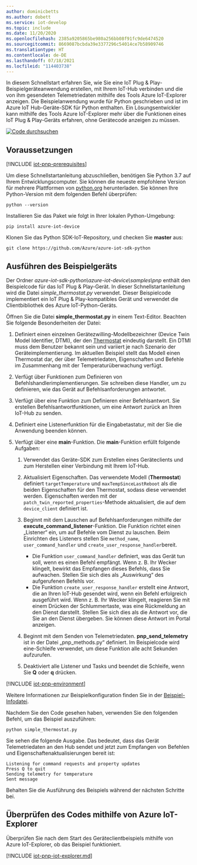 ```yaml
---
author: dominicbetts
ms.author: dobett
ms.service: iot-develop
ms.topic: include
ms.date: 11/20/2020
ms.openlocfilehash: 2385a9205865be980a256bb08f91fc9de6474520
ms.sourcegitcommit: 8669087bcbda39e3377296c54014ce7b58909746
ms.translationtype: HT
ms.contentlocale: de-DE
ms.lasthandoff: 07/18/2021
ms.locfileid: "114403738"
---
```

In diesem Schnellstart erfahren Sie, wie Sie eine IoT Plug & Play-Beispielgeräteanwendung erstellen, mit Ihrem IoT-Hub verbinden und die von ihm gesendeten Telemetriedaten mithilfe des Tools Azure IoT-Explorer anzeigen. Die Beispielanwendung wurde für Python geschrieben und ist im Azure IoT Hub-Geräte-SDK für Python enthalten. Ein Lösungsentwickler kann mithilfe des Tools Azure IoT-Explorer mehr über die Funktionen eines IoT Plug & Play-Geräts erfahren, ohne Gerätecode anzeigen zu müssen.

[![Code durchsuchen](../articles/iot-central/core/media/common/browse-code.svg)](https://github.com/Azure/azure-iot-sdk-python/tree/master/azure-iot-device/samples/pnp)

## <a name="prerequisites"></a>Voraussetzungen

[!INCLUDE [iot-pnp-prerequisites](iot-pnp-prerequisites.md)]

Um diese Schnellstartanleitung abzuschließen, benötigen Sie Python 3.7 auf Ihrem Entwicklungscomputer. Sie können die neueste empfohlene Version für mehrere Plattformen von [python.org](https://www.python.org/) herunterladen. Sie können Ihre Python-Version mit dem folgenden Befehl überprüfen:  

```cmd/sh
python --version
```

Installieren Sie das Paket wie folgt in Ihrer lokalen Python-Umgebung:

```cmd/sh
pip install azure-iot-device
```

Klonen Sie das Python SDK-IoT-Repository, und checken Sie **master** aus:

```cmd/sh
git clone https://github.com/Azure/azure-iot-sdk-python
```

## <a name="run-the-sample-device"></a>Ausführen des Beispielgeräts

Der Ordner *azure-iot-sdk-python\azure-iot-device\samples\pnp* enthält den Beispielcode für das IoT Plug & Play-Gerät. In dieser Schnellstartanleitung wird die Datei *simple_thermostat.py* verwendet. Dieser Beispielcode implementiert ein IoT Plug & Play-kompatibles Gerät und verwendet die Clientbibliothek des Azure IoT-Python-Geräts.

Öffnen Sie die Datei **simple_thermostat.py** in einem Text-Editor. Beachten Sie folgende Besonderheiten der Datei:

1. Definiert einen einzelnen Gerätezwilling-Modellbezeichner (Device Twin Model Identifier, DTMI), der den [Thermostat](https://github.com/Azure/opendigitaltwins-dtdl/blob/master/DTDL/v2/samples/Thermostat.json) eindeutig darstellt. Ein DTMI muss dem Benutzer bekannt sein und variiert je nach Szenario der Geräteimplementierung. Im aktuellen Beispiel stellt das Modell einen Thermostat dar, der über Telemetriedaten, Eigenschaften und Befehle im Zusammenhang mit der Temperaturüberwachung verfügt.

1. Verfügt über Funktionen zum Definieren von Befehlshandlerimplementierungen. Sie schreiben diese Handler, um zu definieren, wie das Gerät auf Befehlsanforderungen antwortet.

1. Verfügt über eine Funktion zum Definieren einer Befehlsantwort. Sie erstellen Befehlsantwortfunktionen, um eine Antwort zurück an Ihren IoT-Hub zu senden.

1. Definiert eine Listenerfunktion für die Eingabetastatur, mit der Sie die Anwendung beenden können.

1. Verfügt über eine **main**-Funktion. Die **main**-Funktion erfüllt folgende Aufgaben:

    1. Verwendet das Geräte-SDK zum Erstellen eines Geräteclients und zum Herstellen einer Verbindung mit Ihrem IoT-Hub.

    1. Aktualisiert Eigenschaften. Das verwendete Modell (**Thermostat**) definiert `targetTemperature` und `maxTempSinceLastReboot` als die beiden Eigenschaften für den Thermostat, sodass diese verwendet werden. Eigenschaften werden mit der `patch_twin_reported_properties`-Methode aktualisiert, die auf dem `device_client` definiert ist.

    1. Beginnt mit dem Lauschen auf Befehlsanforderungen mithilfe der **execute_command_listener**-Funktion. Die Funktion richtet einen „Listener“ ein, um auf Befehle vom Dienst zu lauschen. Beim Einrichten des Listeners stellen Sie `method_name`, `user_command_handler` und `create_user_response_handler`bereit.
        - Die Funktion `user_command_handler` definiert, was das Gerät tun soll, wenn es einen Befehl empfängt. Wenn z. B. Ihr Wecker klingelt, bewirkt das Empfangen dieses Befehls, dass Sie aufwachen. Stellen Sie sich dies als „Auswirkung“ des aufgerufenen Befehls vor.
        - Die Funktion `create_user_response_handler` erstellt eine Antwort, die an Ihren IoT-Hub gesendet wird, wenn ein Befehl erfolgreich ausgeführt wird. Wenn z. B. Ihr Wecker klingelt, reagieren Sie mit einem Drücken der Schlummertaste, was eine Rückmeldung an den Dienst darstellt. Stellen Sie sich dies als die Antwort vor, die Sie an den Dienst übergeben. Sie können diese Antwort im Portal anzeigen.

    1. Beginnt mit dem Senden von Telemetriedaten. **pnp_send_telemetry** ist in der Datei „pnp_methods.py“ definiert. Im Beispielcode wird eine-Schleife verwendet, um diese Funktion alle acht Sekunden aufzurufen.

    1. Deaktiviert alle Listener und Tasks und beendet die Schleife, wenn Sie **Q** oder **q** drücken.

[!INCLUDE [iot-pnp-environment](iot-pnp-environment.md)]

Weitere Informationen zur Beispielkonfiguration finden Sie in der [Beispiel-Infodatei](https://github.com/Azure/azure-iot-sdk-python/blob/master/azure-iot-device/samples/pnp/README.md).

Nachdem Sie den Code gesehen haben, verwenden Sie den folgenden Befehl, um das Beispiel auszuführen:

```cmd/sh
python simple_thermostat.py
```

Sie sehen die folgende Ausgabe. Das bedeutet, dass das Gerät Telemetriedaten an den Hub sendet und jetzt zum Empfangen von Befehlen und Eigenschaftenaktualisierungen bereit ist:

```cmd/sh
Listening for command requests and property updates
Press Q to quit
Sending telemetry for temperature
Sent message
```

Behalten Sie die Ausführung des Beispiels während der nächsten Schritte bei.

## <a name="use-azure-iot-explorer-to-validate-the-code"></a>Überprüfen des Codes mithilfe von Azure IoT-Explorer

Überprüfen Sie nach dem Start des Geräteclientbeispiels mithilfe von Azure IoT-Explorer, ob das Beispiel funktioniert.

[!INCLUDE [iot-pnp-iot-explorer.md](iot-pnp-iot-explorer.md)]
